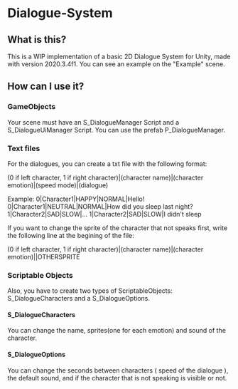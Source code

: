 # Dialogue-System
 
## What is this?

This is a WIP implementation of a basic 2D Dialogue System for Unity, made with version 2020.3.4f1. You can see an example on the "Example" scene.

## How can I use it?


### GameObjects


Your scene must have an S_DialogueManager Script and a S_DialogueUiManager Script. You can use the prefab P_DialogueManager.


### Text files


For the dialogues, you can create a txt file with the following format:


(0 if left character, 1 if right character)|(character name)|(character emotion)|(speed mode)|(dialogue)


Example:
0|Character1|HAPPY|NORMAL|Hello!
0|Character1|NEUTRAL|NORMAL|How did you sleep last night?
1|Character2|SAD|SLOW|...
1|Character2|SAD|SLOW|I didn't sleep

If you want to change the sprite of the character that not speaks first, write the following line at the begining of the file:


(0 if left character, 1 if right character)|(character name)|(character emotion)||OTHERSPRITE

### Scriptable Objects


Also, you have to create two types of ScriptableObjects: S_DialogueCharacters and a S_DialogueOptions.

#### S_DialogueCharacters 


You can change the name, sprites(one for each emotion) and sound of the character.

#### S_DialogueOptions


You can change the seconds between characters ( speed of the dialogue ), the default sound, and if the character that is not speaking is visible or not.




